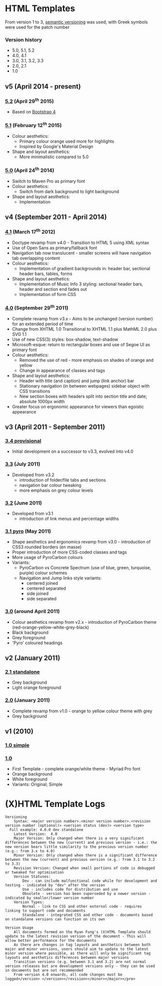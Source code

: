 HTML Templates
==============

From version 1 to 3, [semantic versioning](http://semver.org/) was used, with Greek symbols were used for the patch number

### Version history
* 5.0, 5.1, 5.2
* 4.0, 4.1
* 3.0, 3.1, 3.2, 3.3
* 2.0, 2.1
* 1.0

v5 (April 2014 - present)
-------------------------

### [5.2](../5.2/dist/z52.html) (April 29<sup>th</sup> 2015)

* Based on [Bootstrap 4](http://getbootstrap.com/)

### [5.1](../5.1/z51.html) (February 12<sup>th</sup> 2015)

* Colour aesthetics:
  * Primary colour orange used more for highlights
  * Inspired by Google's Material Design
* Shape and layout aesthetics:
  * More minimalistic compared to 5.0

### [5.0](5.0/z50.html) (April 24<sup>th</sup> 2014)

* Switch to Maven Pro as primary font
* Colour aesthetics:
  * Switch from dark background to light background
* Shape and layout aesthetics:
  * Implementation



v4 (September 2011 - April 2014)
--------------------------------

### [4.1](4.1/z41.html) (March 17<sup>th</sup> 2012)

* Doctype revamp from v4.0 - Transition to HTML 5 using XML syntax
* Use of Open Sans as primary/fallback font
* Navigation tab now translucent - smaller screens will have navigation tab overlapping content
* Colour aesthetics:
  * Implementation of gradient backgrounds in: header bar, sectional header bars, tables, forms
* Shape and layout aesthetics:
  * Implementation of Music Info 3 styling: sectional header bars, header and section end fades out
  * Implementation of form CSS

### [4.0](4.0/z40.html) (September 29<sup>th</sup> 2011)

* Complete revamp from v3.x - Aims to be unchanged (version number) for an extended period of time
* Change from XHTML 1.0 Transitional to XHTML 1.1 plus MathML 2.0 plus SVG 1.1
* Use of new CSS(3) styles: box-shadow, text-shadow
* Microsoft-esque: return to rectangular boxes and use of Segoe UI as primary font
* Colour aesthetics:
  * Removed the use of red - more emphasis on shades of orange and yellow
  * Change in appearance of classes and tags
* Shape and layout aesthetics:
  * Header with title (and caption) and jump (link anchor) bar
  * Stationary navigation (in between webpages) sidebar object with CSS transitions
  * New section boxes with headers split into section title and date; absolute 1000px width
* Greater focus on ergonomic appearance for viewers than egoistic appearance



v3 (April 2011 - September 2011)
--------------------------------

### [3.4 provisional](archive/3.3/z34ps.html)

* Initial development on a successor to v3.3, evolved into v4.0

### [3.3](archive/3.3/z33.html) (July 2011)

* Developed from v3.2
  * introduction of folder/file tabs and sections
  * navigation bar colour tweaking
  * more emphasis on grey colour levels

### [3.2](archive/3.2/ze32.html) (June 2011)

* Developed from v3.1
  * introduction of link menus and percentage widths

### [3.1 pyro](archive/3.1/z31-pyro.html) (May 2011)

* Shape aesthetics and ergonomics revamp from v3.0 - introduction of CSS3 rounded borders (en masse)
* Proper introduction of more CSS-coded classes and tags
* More usage of PyroCarbon colours
* Variants:
  * PyroCarbon vs Concrete Spectrum (use of blue, green, turquoise, purple) colour schemes
  * Navigation and Jump links style variants:
      * centered joined
      * centered separated
      * side joined
      * side separated

### [3.0](archive/3.0/z30.html) (around April 2011)

* Colour aesthetics revamp from v2.x - introduction of PyroCarbon theme (red-orange-yellow-white-grey-black)
* Black background
* Grey foreground
* 'Pyro' coloured headings



v2 (January 2011)
-----------------

### [2.1 standalone](archive/2.1/z21.html)

* Grey background
* Light orange foreground

### [2.0](archive/2.0/z20.html) (January 2011)

* Complete revamp from v1.0 - orange to yellow colour theme with grey
* Grey background



v1 (2010)
---------

### [1.0 simple](archive/1.0/z10-simple.html)

### [1.0](archive/1.0/z10.html)

* First Template - complete orange/white theme - Myriad Pro font
* Orange background
* White foreground
* Variants: Original; Simple



(X)HTML Template Logs
=====================

    Versioning
    	Syntax: <major version number>.<minor version number>.<revision version number (optional)> <version status (dev)> <version type>
      Full example: 4.0.0 dev standalone
    	Latest Version:  4.0
    	Major Version: Only changed when there is a very significant differences between the new (current) and previous version - i.e.: the new version bears little similarity to the previous version number (e.g.: from 3.x to 4.0)
    	Minor Version: Only changed when there is a significant difference between the new (current) and previous version (e.g.: from 3.1 to 3.2 to 3.3)
    	Revision Version: Changed when small portions of code is debugged or tweaked for optimisation
    	Version Statuses:
    		Dev - can include malfunctional code while for development and testing - indicated by "dev" after the version
    		Use - includes code for distribution and use
    		Obsolete - version has been superseded by a newer version - indicated by smaller/lower version number
    	Version Types:
    		Normal - link to CSS and other external code - requires linking to support code and documents
    		Standalone - integrated CSS and other code - documents based on standalone versions can function on its own

    Version Usage
    	All documents formed on the Ryan Fung's (X)HTML Template should update to the latest revision version of the document - This will allow better performance for the documents
    	As there are changes in tag layouts and aesthetics between both major and minor versions, users should aim to update to the latest minor version where possible, as there will only be significant tag layouts and aesthetics differences between major versions
    	Transition versions (e.g. between 3.1 and 3.2) are not normal version releases but are development versions only - they can be used in documents but are not recommended
    	From version 4.0 onwards, all code changes must be logged</version> </version></revision></minor></major></pre>
